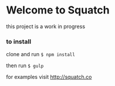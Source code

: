 # Welcome to Squatch
this project is a work in progress

### to install
clone and run
`$ npm install`

then run
`$ gulp`

for examples visit http://squatch.co